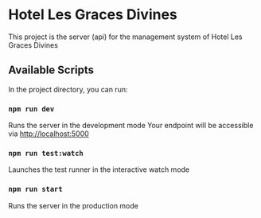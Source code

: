 # Hotel Les Graces Divines

This project is the server (api) for the management system of Hotel Les Graces Divines

## Available Scripts

In the project directory, you can run:

### `npm run dev`

Runs the server in the development mode
Your endpoint will be accessible via [http://localhost:5000](http://localhost:5000)

### `npm run test:watch`

Launches the test runner in the interactive watch mode

### `npm run start`

Runs the server in the production mode

